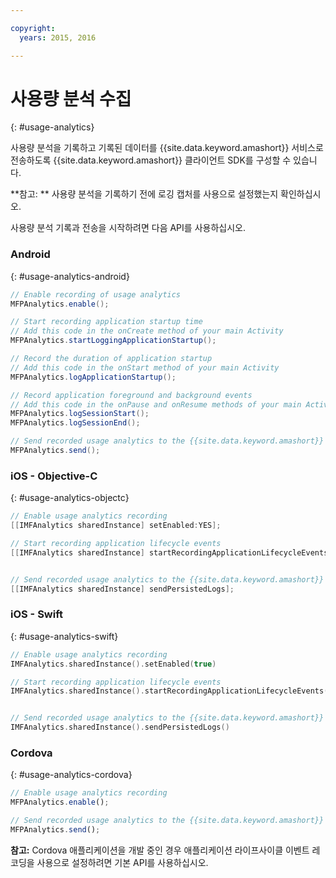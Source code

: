 ```yaml
---

copyright:
  years: 2015, 2016

---
```


# 사용량 분석 수집
{: #usage-analytics}

사용량 분석을 기록하고 기록된 데이터를 {{site.data.keyword.amashort}} 서비스로 전송하도록 {{site.data.keyword.amashort}} 클라이언트 SDK를 구성할 수 있습니다.

**참고: ** 사용량 분석을 기록하기 전에 로깅 캡처를 사용으로 설정했는지 확인하십시오. 

사용량 분석 기록과 전송을 시작하려면 다음 API를 사용하십시오. 

### Android
{: #usage-analytics-android}

```Java
// Enable recording of usage analytics
MFPAnalytics.enable();

// Start recording application startup time
// Add this code in the onCreate method of your main Activity
MFPAnalytics.startLoggingApplicationStartup();

// Record the duration of application startup
// Add this code in the onStart method of your main Activity
MFPAnalytics.logApplicationStartup();

// Record application foreground and background events
// Add this code in the onPause and onResume methods of your main Activity
MFPAnalytics.logSessionStart();
MFPAnalytics.logSessionEnd();

// Send recorded usage analytics to the {{site.data.keyword.amashort}} Service
MFPAnalytics.send();
```

### iOS - Objective-C
{: #usage-analytics-objectc}

```Objective-C
// Enable usage analytics recording
[[IMFAnalytics sharedInstance] setEnabled:YES];

// Start recording application lifecycle events
[[IMFAnalytics sharedInstance] startRecordingApplicationLifecycleEvents];


// Send recorded usage analytics to the {{site.data.keyword.amashort}} Service
[[IMFAnalytics sharedInstance] sendPersistedLogs];
```

### iOS - Swift
{: #usage-analytics-swift}

```Swift
// Enable usage analytics recording
IMFAnalytics.sharedInstance().setEnabled(true)

// Start recording application lifecycle events
IMFAnalytics.sharedInstance().startRecordingApplicationLifecycleEvents()


// Send recorded usage analytics to the {{site.data.keyword.amashort}} Service
IMFAnalytics.sharedInstance().sendPersistedLogs()
```

### Cordova
{: #usage-analytics-cordova}

```JavaScript
// Enable usage analytics recording
MFPAnalytics.enable();

// Send recorded usage analytics to the {{site.data.keyword.amashort}} Service
MFPAnalytics.send();
```
**참고:** Cordova 애플리케이션을 개발 중인 경우 애플리케이션 라이프사이클 이벤트 레코딩을 사용으로 설정하려면 기본 API를 사용하십시오. 
